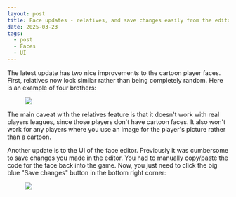 ```yaml
---
layout: post
title: Face updates - relatives, and save changes easily from the editor
date: 2025-03-23
tags:
  - post
  - Faces
  - UI
---
```


The latest update has two nice improvements to the cartoon player faces. First, relatives now look similar rather than being completely random. Here is an example of four brothers:

<!--more-->

<figure class="overflow-auto"><img src="/files/face-updates-1.png"></figure>

The main caveat with the relatives feature is that it doesn't work with real players leagues, since those players don't have cartoon faces. It also won't work for any players where you use an image for the player's picture rather than a cartoon.

Another update is to the UI of the face editor. Previously it was cumbersome to save changes you made in the editor. You had to manually copy/paste the code for the face back into the game. Now, you just need to click the big blue "Save changes" button in the bottom right corner:

<figure class="overflow-auto"><img src="/files/face-updates-2.png"></figure>

